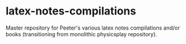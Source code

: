 # latex-notes-compilations
Master repository for Peeter's various latex notes compilations and/or books (transitioning from monolithic physicsplay repository).
